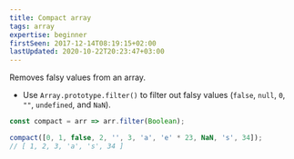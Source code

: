 ```yaml
---
title: Compact array
tags: array
expertise: beginner
firstSeen: 2017-12-14T08:19:15+02:00
lastUpdated: 2020-10-22T20:23:47+03:00
---
```


Removes falsy values from an array.

- Use `Array.prototype.filter()` to filter out falsy values (`false`, `null`, `0`, `""`, `undefined`, and `NaN`).

```js
const compact = arr => arr.filter(Boolean);
```

```js
compact([0, 1, false, 2, '', 3, 'a', 'e' * 23, NaN, 's', 34]);
// [ 1, 2, 3, 'a', 's', 34 ]
```
